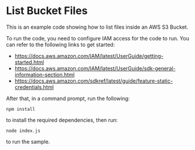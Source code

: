 # List Bucket Files
This is an example code showing how to list files inside an AWS S3 Bucket.

To run the code, you need to configure IAM access for the code to run. You can refer to the following links to get started:
* https://docs.aws.amazon.com/IAM/latest/UserGuide/getting-started.html
* https://docs.aws.amazon.com/IAM/latest/UserGuide/sdk-general-information-section.html
* https://docs.aws.amazon.com/sdkref/latest/guide/feature-static-credentials.html

After that, in a command prompt, run the following:
```
npm install
```
to install the required dependencies, then run:
```
node index.js
```
to run the sample.
